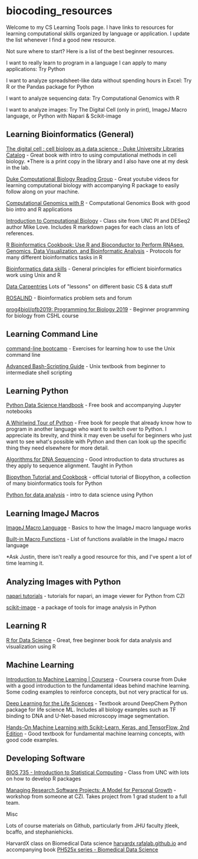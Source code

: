 # biocoding_resources
Welcome to my CS Learning Tools page. I have links to resources for learning computational skills organized by language or application. I update the list whenever I find a good new resource. 

Not sure where to start? Here is a list of the best beginner resources.

I want to really learn to program in a language I can apply to many applications: Try Python

I want to analyze spreadsheet-like data without spending hours in Excel: Try R or the Pandas package for Python

I want to analyze sequencing data: Try Computational Genomics with R

I want to analyze images: Try The Digital Cell (only in print), ImageJ Macro language, or Python with Napari & Scikit-image



## Learning Bioinformatics (General)

[The digital cell : cell biology as a data science - Duke University Libraries Catalog](https://find.library.duke.edu/catalog/DUKE009776723) - Great book with intro to using computational methods in cell biology. *There is a print copy in the library and I also have one at my desk in the lab.

[Duke Computational Biology Reading Group](https://www.youtube.com/playlist?list=PL9qLtkRkGWLflJ0fraL-fW9vYJ8SZLpF1) - Great youtube videos for learning computational biology with accompanying R package to easily follow along on your machine.

[Computational Genomics with R](https://compgenomr.github.io/book/) - Computational Genomics Book with good bio intro and R applications

[Introduction to Computational Biology](https://biodatascience.github.io/compbio/) - Class site from UNC PI and DESeq2 author Mike Love. Includes R markdown pages for each class an lots of references.

[R Bioinformatics Cookbook: Use R and Bioconductor to Perform RNAseq, Genomics, Data Visualization, and Bioinformatic Analysis](https://find.library.duke.edu/catalog/DUKE010193098) - Protocols for many different bioinformatics tasks in R

[Bioinformatics data skills](https://find.library.duke.edu/catalog/DUKE010166735) - General principles for efficient bioinformatics work using Unix and R

[Data Carpentries](https://carpentries.org/) Lots of "lessons" on different basic CS & data stuff

[ROSALIND](http://rosalind.info/problems/list-view/) - Bioinformatics problem sets and forum

[prog4biol/pfb2019: Programming for Biology 2019](https://github.com/prog4biol/pfb2019) - Beginner programming for biology from CSHL course


## Learning Command Line

[command-line bootcamp](https://cli-boot.camp/?id=ajx5volzim) - Exercises for learning how to use the Unix command line

[Advanced Bash-Scripting Guide](https://tldp.org/LDP/abs/html/) - Unix textbook from beginner to intermediate shell scripting


## Learning Python

[Python Data Science Handbook](https://github.com/jakevdp/PythonDataScienceHandbook) - Free book and accompanying Jupyter notebooks

[A Whirlwind Tour of Python](https://jakevdp.github.io/WhirlwindTourOfPython/) - Free book for people that already know how to program in another language who want to switch over to Python. I appreciate its brevity, and think it may even be useful for beginners who just want to see what's possible with Python and then can look up the specific thing they need elsewhere for more detail.

[Algorithms for DNA Sequencing](https://www.coursera.org/learn/dna-sequencing/home/welcome) - Good introduction to data structures as they apply to sequence alignment. Taught in Python

[Biopython Tutorial and Cookbook](http://biopython.org/DIST/docs/tutorial/Tutorial.html) - official tutorial of Biopython, a collection of many bioinformatics tools for Python

[Python for data analysis](https://github.com/cuttlefishh/python-for-data-analysis) - intro to data science using Python


## Learning ImageJ Macros

[ImageJ Macro Language](https://imagej.nih.gov/ij/developer/macro/macros.html) - Basics to how the ImageJ macro language works

[Built-in Macro Functions](https://imagej.nih.gov/ij/developer/macro/functions.html) - List of functions available in the ImageJ macro language

*Ask Justin, there isn't really a good resource for this, and I've spent a lot of time learning it.


## Analyzing Images with Python

[napari tutorials](https://napari.org/tutorials/index.html) - tutorials for napari, an image viewer for Python from CZI

[scikit-image](https://scikit-image.org/) - a package of tools for image analysis in Python


## Learning R

[R for Data Science](https://r4ds.had.co.nz/) - Great, free beginner book for data analysis and visualization using R


## Machine Learning

[Introduction to Machine Learning | Coursera](https://www.coursera.org/learn/machine-learning-duke) - Coursera course from Duke with a good introduction to the fundamental ideas behind machine learning. Some coding examples to reinforce concepts, but not very practical for us.

[Deep Learning for the Life Sciences](https://find.library.duke.edu/catalog/DUKE010171455) - Textbook around DeepChem Python package for life science ML. Includes all biology examples such as TF binding to DNA and U-Net-based microscopy image segmentation.

[Hands-On Machine Learning with Scikit-Learn, Keras, and TensorFlow, 2nd Edition](https://find.library.duke.edu/catalog/DUKE010177485) - Good textbook for fundamental machine learning concepts, with good code examples.


## Developing Software

[BIOS 735 - Introduction to Statistical Computing](https://biodatascience.github.io/statcomp/) - Class from UNC with lots on how to develop R packages

[Managing Research Software Projects: A Model for Personal Growth](https://github.com/gvwilson/mrsp-growth/) - workshop from someone at CZI. Takes project from 1 grad student to a full team.



Misc

Lots of course materials on Github, particularly from JHU faculty jtleek, bcaffo, and stephaniehicks.

HarvardX class on Biomedical Data science [harvardx rafalab.github.io](http://rafalab.github.io/pages/harvardx.html) and accompanying book [PH525x series - Biomedical Data Science](http://genomicsclass.github.io/book/)
